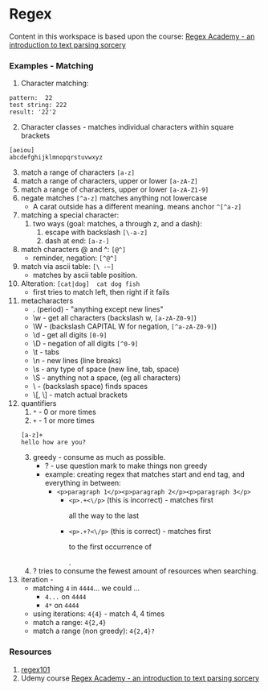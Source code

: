 # Regex

Content in this workspace is based upon the course:
[Regex Academy - an introduction to text parsing sorcery](https://www.udemy.com/regex-academy-an-introduction-to-text-parsing-sorcery/learn/v4/content)

### Examples - Matching
1. Character matching:
```
pattern:  22
test string: 222
result: '22'2
```
2. Character classes - matches individual characters within square brackets
```
[aeiou]
abcdefghijklmnopqrstuvwxyz
```

3. match a range of characters `[a-z]`
4. match a range of characters, upper or lower `[a-zA-Z]`
5. match a range of characters, upper or lower `[a-zA-Z1-9]`
6. negate matches `[^a-z]`  matches anything not lowercase
    - A carat outside has a different meaning. means anchor `^[^a-z]`
7. matching a special character:
    1. two ways (goal: matches, a through z, and a dash):
        1.  escape with backslash `[\-a-z]`
        2. dash at end: `[a-z-]`
8. match characters @ and ^: `[@^]`
    - reminder, negation: `[^@^]`
9. match via ascii table: `[\ -~]`   
    - matches by ascii table position.
10. Alteration: `[cat|dog]  cat dog fish`
    - first tries to match left, then right if it fails
11. metacharacters
    - .  (period) - "anything except new lines"
    - \\w - get all characters (backslash w, `[a-zA-Z0-9]`)
    - \\W - (backslash CAPITAL W for negation, `[^a-zA-Z0-9]`)
    - \\d - get all digits `[0-9]`
    - \\D - negation of all digits `[^0-9]`
    - \\t - tabs
    - \\n - new lines (line breaks)
    - \\s - any type of space (new line, tab, space)
    - \\S - anything not a space, (eg all characters)
    - \\ -  (backslash space) finds spaces
    - \\[, \\] - match actual brackets
12. quantifiers
    1. `*` - 0 or more times
    2. `+` - 1 or more times
    ```
    [a-z]+
    hello how are you?
    ```
    3. greedy - consume as much as possible.
        - ? - use question mark to make things non greedy
        - example: creating regex that matches start and end tag, and everything in between:
            - `<p>paragraph 1</p><p>paragraph 2</p><p>paragraph 3</p>`
                - `<p>.+<\/p>` (this is incorrect) - matches first <p> all the way to the last </p>
                - `<p>.+?<\/p>` (this is correct) - matches first <p> to the first occurrence of </p>.
    4. ? tries to consume the fewest amount of resources when searching.
13. iteration -
    - matching `4` in `4444`... we could ...
        - `4...` on `4444`
        - `4*` on `4444`
    - using iterations: `4{4}` - match 4, 4 times
    - match a range: `4{2,4}`
    - match a range (non greedy): `4{2,4}?`


### Resources
1. [regex101](https://regex101.com/)
2. Udemy course [Regex Academy - an introduction to text parsing sorcery](https://www.udemy.com/regex-academy-an-introduction-to-text-parsing-sorcery/learn/v4/content)

